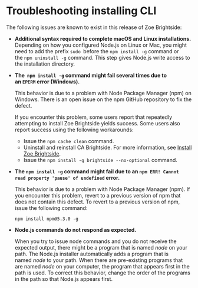 # Troubleshooting installing CLI

The following issues are known to exist in this release of Zoe Brightside:

  - **Additional syntax required to complete macOS and Linux
    installations.**  
    Depending on how you configured Node.js on Linux or Mac, you might need to add the prefix `sudo `before the `npm install -g` command or the `npm uninstall -g` command. This step gives Node.js write access to the installation directory.

  - **The  `npm install -g` command might fail several times due to an `EPERM` error (Windows).**

    This behavior is due to a problem with Node Package Manager (npm) on Windows. There is an open issue on the npm GitHub repository to fix the defect.

    If you encounter this problem, some users report that repeatedly attempting to install Zoe Brightside yields success. Some users also report success using the following workarounds:

      - Issue the `npm cache clean` command.
      - Uninstall and reinstall CA Brightside. For more information,
        see [Install Zoe Brightside](cli-installcli.md).
      - Issue the `npm install -g brightside --no-optional` command.

  - **The `npm install -g` command might fail due to an `npm ERR! Cannot read property 'pause' of undefined` error.**

    This behavior is due to a problem with Node Package Manager (npm). If you encounter this problem, revert to a previous version of npm that does not contain this defect. To revert to a previous version of npm, issue the following command:

    `npm install npm@5.3.0 -g`

  - **Node.js commands do not respond as expected.**

    When you try to issue node commands and you do not  receive the expected output, there might be a program that is named *node* on your path. The Node.js installer automatically adds a program that is named *node* to your path. When there are pre-existing programs that are  named *node* on your computer, the program that appears
    first in the path is used. To correct this behavior, change the order of the programs in the path so that Node.js appears first.
